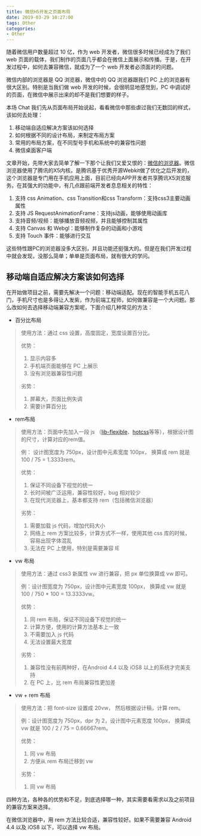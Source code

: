 ```yaml
---
title: 微信H5开发之页面布局
date: 2019-03-29 10:27:00
tags: Other
categories:
- Other
---
```

随着微信用户数量超过 10 亿，作为 web 开发者，微信很多时候已经成为了我们 web 页面的载体，我们制作的页面几乎都会在微信上面展示和传播。于是，在开发过程中，如何去兼容微信，就成为了一个 web 开发者必须面对的问题。

微信内部的浏览器是 QQ 浏览器，微信中的 QQ 浏览器跟我们 PC 上的浏览器有很大区别。特别是当我们做 web 开发的时候，会很明显地感觉到，PC 中调试好的页面，在微信中展示出来的却不是我们想要的样子。

本场 Chat 我们先从页面布局开始说起，看看微信中那些虐过我们无数回的样式，该如何去处理：

1. 移动端自适应解决方案该如何选择
2. 如何根据不同的设计布局，来制定布局方案
3. 常用的布局方案，在不同型号手机和系统中的兼容性问题
4. 微信桌面客户端

<!-- more -->
文章开始，先带大家去简单了解一下那个让我们又爱又恨的：[微信的浏览器](https://x5.tencent.com/tbs/index.html)。微信浏览器使用了腾讯的X5内核，是腾讯基于优秀开源Webkit做了优化之后开发的，这个浏览器是专门用在手机应用上面，目前已经向APP开发者共享腾讯X5浏览服务。在其强大的功能中，有几点跟前端开发者息息相关的特性：

1. 支持 css Animation、css Transition和css Transform：支持css3主要动画属性
2. 支持 JS RequestAnimationFrame：支持js动画，能够使用动画库
3. 支持音频/视频：能够播放音频视频，并且能够控制其属性
4. 支持 Canvas 和 Webgl：能够制作复杂的动画和小游戏
5. 支持 Touch 事件：能够进行交互

这些特性跟PC的浏览器没多大区别，并且功能还挺强大的。但是在我们开发过程中就会发现，没那么简单；单单是页面布局，就有很大的学问。

## 移动端自适应解决方案该如何选择
在开始做项目之前，需要先解决一个问题：移动端适配。现在的智能手机五花八门，手机尺寸也是多得让人发紫，作为前端工程师，如何做兼容是一个大问题。那么改如何去选择移动端兼容方案呢，下面介绍几种常见的方法：

- 百分比布局
> 使用方法：通过 css 设置，高度固定，宽度设置百分比。
>
> 优势：
> 1. 显示内容多
> 2. 手机端页面能够在 PC 上展示
> 3. 没有浏览器兼容性问题
>
> 劣势：
> 1. 屏幕大，页面比例失调
> 2. 需要计算百分比

- rem布局
> 使用方法：页面中先加入一段 js （[lib-flexible](https://github.com/amfe/lib-flexible)、[hotcss](https://github.com/imochen/hotcss)等等），根据设计图的尺寸，计算对应的rem值。
>
> 例： 设计图宽度为 750px，设计图中元素宽度 100px， 换算成 rem 就是 100 / 75 = 1.3333rem。
>
> 优势：
> 1. 保证不同设备下视觉的统一
> 2. 长时间被广泛运用，兼容性较好，bug 相对较少
> 3. 在现代浏览器上，基本都支持 rem（包括微信浏览器）
>
> 劣势：
> 1. 需要加载 js 代码，增加代码大小
> 2. 网络上 rem 方案比较多，计算方式不一样，使用其他 css 库的时候，容易出现字体混乱
> 3. 无法在 PC 上使用，特别是需要兼容 IE

- vw 布局
> 使用方法：通过 css3 新属性 vw 进行兼容，把 px 单位换算成 vw 即可。
>
> 例：设计图宽度为 750px，设计图中元素宽度 100px， 换算成 vw 就是 100 / 750 * 100 = 13.3333vw。
>
> 优势：
> 1. 同 rem 布局，保证不同设备下视觉的统一
> 2. 计算方便，使用的计算方法基本上一致
> 3. 不需要加入 js 代码
> 4. 无法设置最大宽度
>
> 劣势：
> 1. 兼容性没有前两种好，在Android 4.4 以及 iOS8 以上的系统才完美支持
> 2. 在 PC 上，比 rem 布局兼容性更加差


- vw + rem 布局
> 使用方法：把 font-size 设置成 20vw， 然后根据设计稿，计算 rem。
>
> 例：设计图宽度为 750px，dpr 为 2，设计图中元素宽度 100px， 换算成 vw 就是 100 / 2 / 75 = 0.66667rem。
>
> 优势：
> 1. 同 vw 布局
> 2. 方便从 rem 布局迁移到 vw
>
> 劣势：
> 1. 同 vw 布局

四种方法，各种各的优势和不足，到底选择哪一种，其实需要看需求以及之前项目的兼容方案来选择。

在微信浏览器中，用 rem 方法比较合适，兼容性较好。如果不需要兼容 Android 4.4 以及 iOS8 以下，可以选择 vw 布局。